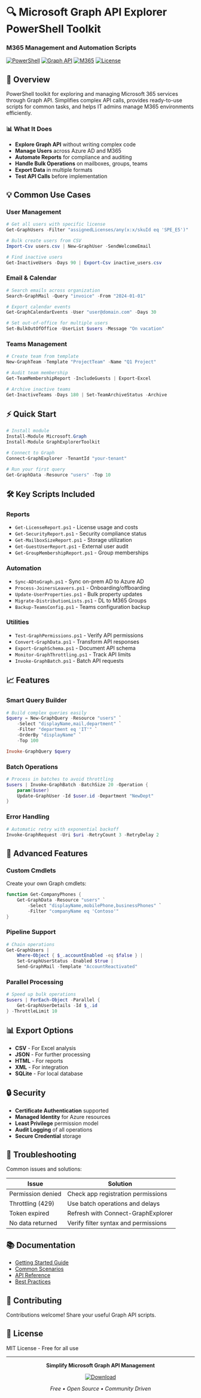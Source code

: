 # 🔍 Microsoft Graph API Explorer PowerShell Toolkit
### M365 Management and Automation Scripts

[![PowerShell](https://img.shields.io/badge/PowerShell-7.0+-5391FE?style=for-the-badge&logo=powershell)](https://docs.microsoft.com/powershell/)
[![Graph API](https://img.shields.io/badge/Graph_API-v1.0-00BCF2?style=for-the-badge&logo=microsoft)](https://graph.microsoft.com)
[![M365](https://img.shields.io/badge/M365-All_Services-FF6900?style=for-the-badge&logo=microsoft-office)](https://www.microsoft.com/microsoft-365)
[![License](https://img.shields.io/badge/License-MIT-green?style=for-the-badge)](LICENSE)

## 🎯 Overview

PowerShell toolkit for exploring and managing Microsoft 365 services through Graph API. Simplifies complex API calls, provides ready-to-use scripts for common tasks, and helps IT admins manage M365 environments efficiently.

### 📊 What It Does

- **Explore Graph API** without writing complex code
- **Manage Users** across Azure AD and M365
- **Automate Reports** for compliance and auditing
- **Handle Bulk Operations** on mailboxes, groups, teams
- **Export Data** in multiple formats
- **Test API Calls** before implementation

## 💡 Common Use Cases

### User Management
```powershell
# Get all users with specific license
Get-GraphUsers -Filter "assignedLicenses/any(x:x/skuId eq 'SPE_E5')"

# Bulk create users from CSV
Import-Csv users.csv | New-GraphUser -SendWelcomeEmail

# Find inactive users
Get-InactiveUsers -Days 90 | Export-Csv inactive_users.csv
```

### Email & Calendar
```powershell
# Search emails across organization
Search-GraphMail -Query "invoice" -From "2024-01-01"

# Export calendar events
Get-GraphCalendarEvents -User "user@domain.com" -Days 30

# Set out-of-office for multiple users
Set-BulkOutOfOffice -UserList $users -Message "On vacation"
```

### Teams Management
```powershell
# Create team from template
New-GraphTeam -Template "ProjectTeam" -Name "Q1 Project"

# Audit team membership
Get-TeamMembershipReport -IncludeGuests | Export-Excel

# Archive inactive teams
Get-InactiveTeams -Days 180 | Set-TeamArchiveStatus -Archive
```

## ⚡ Quick Start

```powershell
# Install module
Install-Module Microsoft.Graph
Install-Module GraphExplorerToolkit

# Connect to Graph
Connect-GraphExplorer -TenantId "your-tenant"

# Run your first query
Get-GraphData -Resource "users" -Top 10
```

## 🛠️ Key Scripts Included

### Reports
- `Get-LicenseReport.ps1` - License usage and costs
- `Get-SecurityReport.ps1` - Security compliance status
- `Get-MailboxSizeReport.ps1` - Storage utilization
- `Get-GuestUserReport.ps1` - External user audit
- `Get-GroupMembershipReport.ps1` - Group memberships

### Automation
- `Sync-ADtoGraph.ps1` - Sync on-prem AD to Azure AD
- `Process-JoinersLeavers.ps1` - Onboarding/offboarding
- `Update-UserProperties.ps1` - Bulk property updates
- `Migrate-DistributionLists.ps1` - DL to M365 Groups
- `Backup-TeamsConfig.ps1` - Teams configuration backup

### Utilities
- `Test-GraphPermissions.ps1` - Verify API permissions
- `Convert-GraphData.ps1` - Transform API responses
- `Export-GraphSchema.ps1` - Document API schema
- `Monitor-GraphThrottling.ps1` - Track API limits
- `Invoke-GraphBatch.ps1` - Batch API requests

## 📈 Features

### Smart Query Builder
```powershell
# Build complex queries easily
$query = New-GraphQuery -Resource "users" `
    -Select "displayName,mail,department" `
    -Filter "department eq 'IT'" `
    -OrderBy "displayName" `
    -Top 100

Invoke-GraphQuery $query
```

### Batch Operations
```powershell
# Process in batches to avoid throttling
$users | Invoke-GraphBatch -BatchSize 20 -Operation {
    param($user)
    Update-GraphUser -Id $user.id -Department "NewDept"
}
```

### Error Handling
```powershell
# Automatic retry with exponential backoff
Invoke-GraphRequest -Uri $uri -RetryCount 3 -RetryDelay 2
```

## 🔧 Advanced Features

### Custom Cmdlets
Create your own Graph cmdlets:
```powershell
function Get-CompanyPhones {
    Get-GraphData -Resource "users" `
        -Select "displayName,mobilePhone,businessPhones" `
        -Filter "companyName eq 'Contoso'"
}
```

### Pipeline Support
```powershell
# Chain operations
Get-GraphUsers |
    Where-Object { $_.accountEnabled -eq $false } |
    Set-GraphUserStatus -Enabled $true |
    Send-GraphMail -Template "AccountReactivated"
```

### Parallel Processing
```powershell
# Speed up bulk operations
$users | ForEach-Object -Parallel {
    Get-GraphUserDetails -Id $_.id
} -ThrottleLimit 10
```

## 📊 Export Options

- **CSV** - For Excel analysis
- **JSON** - For further processing
- **HTML** - For reports
- **XML** - For integration
- **SQLite** - For local database

## 🔒 Security

- **Certificate Authentication** supported
- **Managed Identity** for Azure resources
- **Least Privilege** permission model
- **Audit Logging** of all operations
- **Secure Credential** storage

## 🐛 Troubleshooting

Common issues and solutions:

| Issue | Solution |
|-------|----------|
| Permission denied | Check app registration permissions |
| Throttling (429) | Use batch operations and delays |
| Token expired | Refresh with Connect-GraphExplorer |
| No data returned | Verify filter syntax and permissions |

## 📚 Documentation

- [Getting Started Guide](docs/getting-started.md)
- [Common Scenarios](docs/scenarios.md)
- [API Reference](docs/api-reference.md)
- [Best Practices](docs/best-practices.md)

## 🤝 Contributing

Contributions welcome! Share your useful Graph API scripts.

## 📜 License

MIT License - Free for all use

---

<div align="center">

**Simplify Microsoft Graph API Management**

[![Download](https://img.shields.io/badge/Download-Latest-brightgreen?style=for-the-badge)](https://github.com/yourusername/graph-explorer-toolkit/releases)

*Free • Open Source • Community Driven*

</div>